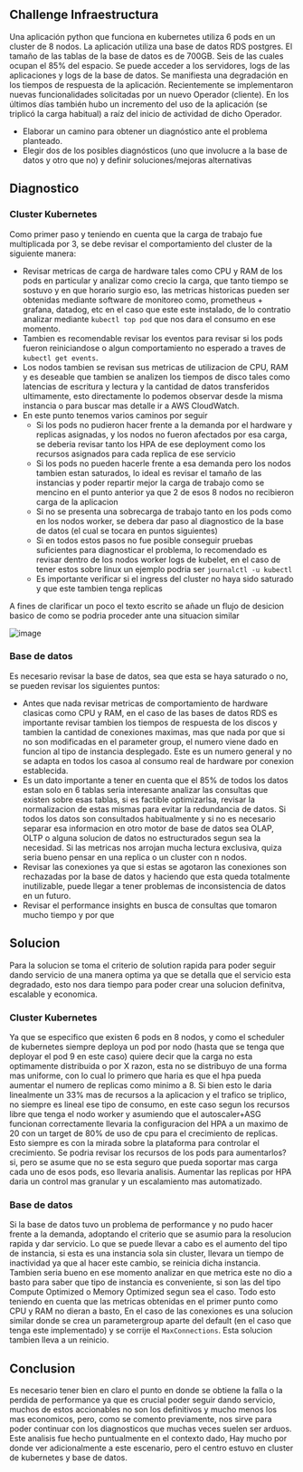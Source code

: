 ## Challenge Infraestructura
Una aplicación python que funciona en kubernetes utiliza 6 pods en un cluster de 8 nodos. La aplicación utiliza una base de datos RDS postgres. El tamaño de las tablas de la base de datos es de 700GB. Seis de las cuales ocupan el 85% del espacio. Se puede acceder a los servidores, logs de las aplicaciones y logs de la base de datos. Se manifiesta una degradación en los tiempos de respuesta de la aplicación. Recientemente se implementaron nuevas funcionalidades solicitadas por un nuevo Operador (cliente). En los últimos días también hubo un incremento del uso de la aplicación (se triplicó la carga habitual) a raíz del inicio de actividad de dicho Operador.

- Elaborar un camino para obtener un diagnóstico ante el problema planteado.
- Elegir dos de los posibles diagnósticos (uno que involucre a la base de datos y otro que no) y definir soluciones/mejoras alternativas

## Diagnostico

### Cluster Kubernetes

Como primer paso y teniendo en cuenta que la carga de trabajo fue multiplicada por 3, se debe revisar el comportamiento del cluster de la siguiente manera:

- Revisar metricas de carga de hardware tales como CPU y RAM de los pods en particular y analizar como crecio la carga, que tanto tiempo se sostuvo y en que horario surgio eso, las metricas historicas pueden ser obtenidas mediante software de monitoreo como, prometheus + grafana, datadog, etc en el caso que este este instalado, de lo contratio analizar mediante `kubectl top pod` que nos dara el consumo en ese momento.
- Tambien es recomendable revisar los eventos para revisar si los pods fueron reiniciandose o algun comportamiento no esperado a traves de `kubectl get events`.
- Los nodos tambien se revisan sus metricas de utilizacion de CPU, RAM y es deseable que tambien se analizen los tiempos de disco tales como latencias de escritura y lectura y la cantidad de datos transferidos ultimamente, esto directamente lo podemos observar desde la misma instancia o para buscar mas detalle ir a AWS CloudWatch.
- En este punto tenemos varios caminos por seguir
  - Si los pods no pudieron hacer frente a la demanda por el hardware y replicas asignadas, y los nodos no fueron afectados por esa carga, se deberia revisar tanto los HPA de ese deployment como los recursos asignados para cada replica de ese servicio
  - Si los pods no pueden hacerle frente a esa demanda pero los nodos tambien estan saturados, lo ideal es revisar el tamaño de las instancias y poder repartir mejor la carga de trabajo como se mencino en el punto anterior ya que 2 de esos 8 nodos no recibieron carga de la aplicacion
  - Si no se presenta una sobrecarga de trabajo tanto en los pods como en los nodos worker, se debera dar paso al diagnostico de la base de datos (el cual se tocara en puntos siguientes)
  - Si en todos estos pasos no fue posible conseguir pruebas suficientes para diagnosticar el problema, lo recomendado es revisar dentro de los nodos worker logs de kubelet, en el caso de tener estos sobre linux un ejemplo podria ser `journalctl -u kubectl`
  - Es importante verificar si el ingress del cluster no haya sido saturado y que este tambien tenga replicas

A fines de clarificar un poco el texto escrito se añade un flujo de desicion basico de como se podria proceder ante una situacion similar

![image](https://github.com/federicosrey/vibra_exercise/assets/63884877/fa4d756c-93d2-4a0b-b899-4f6a913837ef)


### Base de datos

Es necesario revisar la base de datos, sea que esta se haya saturado o no, se pueden revisar los siguientes puntos:

- Antes que nada revisar metricas de comportamiento de hardware clasicas como CPU y RAM, en el caso de las bases de datos RDS es importante revisar tambien los tiempos de respuesta de los discos y tambien la cantidad de conexiones maximas, mas que nada por que si no son modificadas en el parameter group, el numero viene dado en funcion al tipo de instancia desplegado. Este es un numero general y no se adapta en todos los casoa al consumo real de hardware por conexion establecida.
- Es un dato importante a tener en cuenta que el 85% de todos los datos estan solo en 6 tablas seria interesante analizar las consultas que existen sobre esas tablas, si es factible optimizarlsa, revisar la normalizacion de estas mismas para evitar la redundancia de datos. Si todos los datos son consultados habitualmente y si no es necesario separar esa informacion en otro motor de base de datos sea OLAP, OLTP o alguna solucion de datos no estructurados segun sea la necesidad. Si las metricas nos arrojan mucha lectura exclusiva, quiza seria bueno pensar en una replica o un cluster con n nodos.
- Revisar las conexiones ya que si estas se agotaron las conexiones son rechazadas por la base de datos y haciendo que esta queda totalmente inutilizable, puede llegar a tener problemas de inconsistencia de datos en un futuro.
- Revisar el performance insights en busca de consultas que tomaron mucho tiempo y por que

## Solucion

Para la solucion se toma el criterio de solution rapida para poder seguir dando servicio de una manera optima ya que se detalla que el servicio esta degradado, esto nos dara tiempo para poder crear una solucion definitva, escalable y economica.

### Cluster Kubernetes

Ya que se especifico que existen 6 pods en 8 nodos, y como el scheduler de kubernetes siempre deploya un pod por nodo (hasta que se tenga que deployar el pod 9 en este caso) quiere decir que la carga no esta optimamente distribuida o por X razon, esta no se distribuyo de una forma mas uniforme, con lo cual lo primero que haria es que el hpa pueda aumentar el numero de replicas como minimo a 8. Si bien esto le daria linealmente un 33% mas de recursos a la aplicacion y el trafico se triplico, no siempre es lineal ese tipo de consumo, en este caso segun los recursos libre que tenga el nodo worker y asumiendo que el autoscaler+ASG funcionan correctamente llevaria la configuracion del HPA a un maximo de 20 con un target de 80% de uso de cpu para el crecimiento de replicas. Esto siempre es con la mirada sobre la plataforma para controlar el crecimiento. Se podria revisar los recursos de los pods para aumentarlos? si, pero se asume que no se esta seguro que pueda soportar mas carga cada uno de esos pods, eso llevaria analisis. Aumentar las replicas por HPA daria un control mas granular y un escalamiento mas automatizado.

### Base de datos

Si la base de datos tuvo un problema de performance y no pudo hacer frente a la demanda, adoptando el criterio que se asumio para la resolucion rapida y dar servicio. Lo que se puede llevar a cabo es el aumento del tipo de instancia, si esta es una instancia sola sin cluster, llevara un tiempo de inactividad ya que al hacer este cambio, se reinicia dicha instancia. Tambien seria bueno en ese momento analizar en que metrica este no dio a basto para saber que tipo de instancia es conveniente, si son las del tipo Compute Optimized o Memory Optimized segun sea el caso. Todo esto teniendo en cuenta que las metricas obtenidas en el primer punto como CPU y RAM no dieran a basto, En el caso de las conexiones es una solucion similar donde se crea un parametergroup aparte del default (en el caso que tenga este implementado) y se corrije el `MaxConnections`. Esta solucion tambien lleva a un reinicio.

## Conclusion

Es necesario tener bien en claro el punto en donde se obtiene la falla o la perdida de performance ya que es crucial poder seguir dando servicio, muchos de estos accionables no son los definitivos y mucho menos los mas economicos, pero, como se comento previamente, nos sirve para poder continuar con los diagnosticos que muchas veces suelen ser arduos. Este analisis fue hecho puntualmente en el contexto dado, Hay mucho por donde ver adicionalmente a este escenario, pero el centro estuvo en cluster de kubernetes y base de datos.



